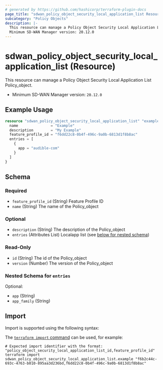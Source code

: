 ```yaml
---
# generated by https://github.com/hashicorp/terraform-plugin-docs
page_title: "sdwan_policy_object_security_local_application_list Resource - terraform-provider-sdwan"
subcategory: "Policy Objects"
description: |-
  This resource can manage a Policy Object Security Local Application List Policy_object.
  Minimum SD-WAN Manager version: 20.12.0
---
```


# sdwan_policy_object_security_local_application_list (Resource)

This resource can manage a Policy Object Security Local Application List Policy_object.
  - Minimum SD-WAN Manager version: `20.12.0`

## Example Usage

```terraform
resource "sdwan_policy_object_security_local_application_list" "example" {
  name               = "Example"
  description        = "My Example"
  feature_profile_id = "f6dd22c8-0b4f-496c-9a0b-6813d1f8b8ac"
  entries = [
    {
      app = "audible-com"
    }
  ]
}
```

<!-- schema generated by tfplugindocs -->
## Schema

### Required

- `feature_profile_id` (String) Feature Profile ID
- `name` (String) The name of the Policy_object

### Optional

- `description` (String) The description of the Policy_object
- `entries` (Attributes List) Localapp list (see [below for nested schema](#nestedatt--entries))

### Read-Only

- `id` (String) The id of the Policy_object
- `version` (Number) The version of the Policy_object

<a id="nestedatt--entries"></a>
### Nested Schema for `entries`

Optional:

- `app` (String)
- `app_family` (String)

## Import

Import is supported using the following syntax:

The [`terraform import` command](https://developer.hashicorp.com/terraform/cli/commands/import) can be used, for example:

```shell
# Expected import identifier with the format: "policy_object_security_local_application_list_id,feature_profile_id"
terraform import sdwan_policy_object_security_local_application_list.example "f6b2c44c-693c-4763-b010-895aa3d236bd,f6dd22c8-0b4f-496c-9a0b-6813d1f8b8ac"
```
